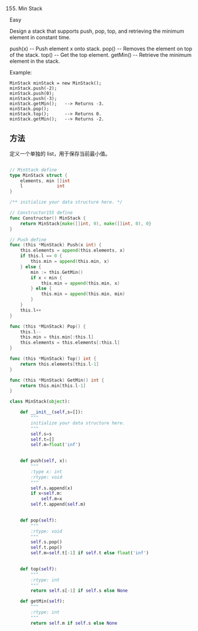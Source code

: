 155. Min Stack


Easy


Design a stack that supports push, pop, top, and retrieving the minimum element in constant time.

push(x) -- Push element x onto stack.
pop() -- Removes the element on top of the stack.
top() -- Get the top element.
getMin() -- Retrieve the minimum element in the stack.
 

Example:
```
MinStack minStack = new MinStack();
minStack.push(-2);
minStack.push(0);
minStack.push(-3);
minStack.getMin();   --> Returns -3.
minStack.pop();
minStack.top();      --> Returns 0.
minStack.getMin();   --> Returns -2.
```


## 方法

定义一个单独的 list，用于保存当前最小值。

```go

// MinStack define
type MinStack struct {
	elements, min []int
	l             int
}

/** initialize your data structure here. */

// Constructor155 define
func Constructor() MinStack {
	return MinStack{make([]int, 0), make([]int, 0), 0}
}

// Push define
func (this *MinStack) Push(x int) {
	this.elements = append(this.elements, x)
	if this.l == 0 {
		this.min = append(this.min, x)
	} else {
		min := this.GetMin()
		if x < min {
			this.min = append(this.min, x)
		} else {
			this.min = append(this.min, min)
		}
	}
	this.l++
}

func (this *MinStack) Pop() {
	this.l--
	this.min = this.min[:this.l]
	this.elements = this.elements[:this.l]
}

func (this *MinStack) Top() int {
	return this.elements[this.l-1]
}

func (this *MinStack) GetMin() int {
	return this.min[this.l-1]
}
```


```python
class MinStack(object):

    def __init__(self,s=[]):
        """
        initialize your data structure here.
        """
        self.s=s
        self.t=[]
        self.m=float('inf')
        

    def push(self, x):
        """
        :type x: int
        :rtype: void
        """
        self.s.append(x)
        if x<self.m:
            self.m=x
        self.t.append(self.m)
        

    def pop(self):
        """
        :rtype: void
        """
        self.s.pop()
        self.t.pop()
        self.m=self.t[-1] if self.t else float('inf') 
        

    def top(self):
        """
        :rtype: int
        """
        return self.s[-1] if self.s else None 

    def getMin(self):
        """
        :rtype: int
        """
        return self.m if self.s else None 
```
